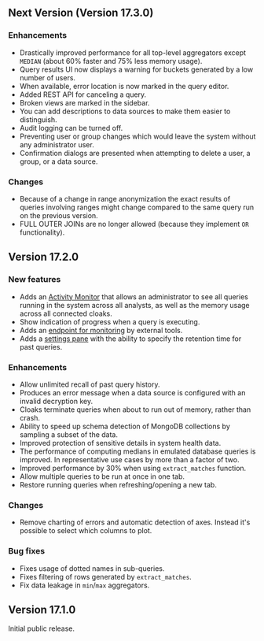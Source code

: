 ## Next Version (Version 17.3.0)

### Enhancements

- Drastically improved performance for all top-level aggregators except `MEDIAN` (about 60% faster and 75% less memory usage).
- Query results UI now displays a warning for buckets generated by a low number of users.
- When available, error location is now marked in the query editor.
- Added REST API for canceling a query.
- Broken views are marked in the sidebar.
- You can add descriptions to data sources to make them easier to distinguish.
- Audit logging can be turned off.
- Preventing user or group changes which would leave the system without any administrator user.
- Confirmation dialogs are presented when attempting to delete a user, a group, or a data source.

### Changes

- Because of a change in range anonymization the exact results of queries involving ranges might change compared to the same query run on the previous version.
- FULL OUTER JOINs are no longer allowed (because they implement `OR` functionality).

## Version 17.2.0

### New features

- Adds an [Activity Monitor](/admin/activity_monitor) that allows an administrator to see all queries running in the system across all analysts, as well as the memory usage across all connected cloaks.
- Show indication of progress when a query is executing.
- Adds an [endpoint for monitoring](/docs#monitoring) by external tools.
- Adds a [settings pane](/admin/settings) with the ability to specify the retention time for past queries.

### Enhancements

- Allow unlimited recall of past query history.
- Produces an error message when a data source is configured with an invalid decryption key.
- Cloaks terminate queries when about to run out of memory, rather than crash.
- Ability to speed up schema detection of MongoDB collections by sampling a subset of the data.
- Improved protection of sensitive details in system health data.
- The performance of computing medians in emulated database queries is improved. In representative use cases by more than a factor of two.
- Improved performance by 30% when using `extract_matches` function.
- Allow multiple queries to be run at once in one tab.
- Restore running queries when refreshing/opening a new tab.

### Changes

- Remove charting of errors and automatic detection of axes. Instead it's possible to select which columns to plot.

### Bug fixes
- Fixes usage of dotted names in sub-queries.
- Fixes filtering of rows generated by `extract_matches`.
- Fix data leakage in `min`/`max` aggregators.

## Version 17.1.0

Initial public release.
